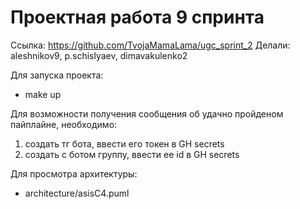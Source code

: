 # Проектная работа 9 спринта

Cсылка: https://github.com/TvojaMamaLama/ugc_sprint_2
Делали: aleshnikov9, p.schislyaev, dimavakulenko2

Для запуска проекта:
- make up

Для возможности получения сообщения об удачно пройденом пайплайне, необходимо:
1) создать тг бота, ввести его токен в GH secrets
2) создать с ботом группу, ввести ее id в GH secrets

Для просмотра архитектуры:
- architecture/asisC4.puml


